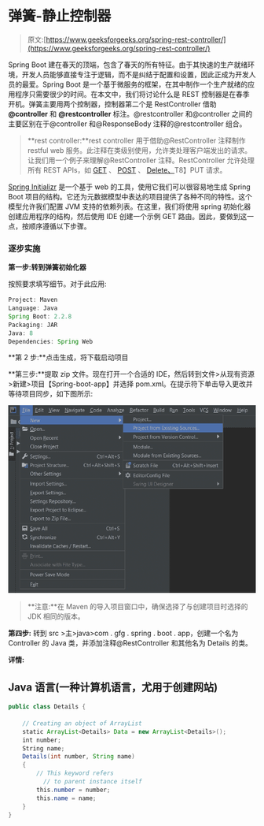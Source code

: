 # 弹簧-静止控制器

> 原文:[https://www.geeksforgeeks.org/spring-rest-controller/](https://www.geeksforgeeks.org/spring-rest-controller/)

Spring Boot 建在春天的顶端，包含了春天的所有特征。由于其快速的生产就绪环境，开发人员能够直接专注于逻辑，而不是纠结于配置和设置，因此正成为开发人员的最爱。Spring Boot 是一个基于微服务的框架，在其中制作一个生产就绪的应用程序只需要很少的时间。在本文中，我们将讨论什么是 REST 控制器是在春季开机。弹簧主要用两个控制器，控制器第二个是 RestController 借助 **@controller** 和 **@restcontroller** 标注。@restcontroller 和@controller 之间的主要区别在于@controller 和@ResponseBody 注释的@restcontroller 组合。

> **rest controller:**rest controller 用于借助@RestController 注释制作 restful web 服务。此注释在类级别使用，允许类处理客户端发出的请求。让我们用一个例子来理解@RestController 注释。RestController 允许处理所有 REST APIs，如 [GET](https://www.geeksforgeeks.org/how-to-make-get-method-request-in-java-spring/) 、 [POST](https://www.geeksforgeeks.org/how-to-make-post-request-in-java-spring/) 、 [Delete、](https://www.geeksforgeeks.org/how-to-make-delete-request-in-spring/)T8】PUT 请求。

[Spring Initializr](https://www.geeksforgeeks.org/spring-initializr/) 是一个基于 web 的工具，使用它我们可以很容易地生成 Spring Boot 项目的结构。它还为元数据模型中表达的项目提供了各种不同的特性。这个模型允许我们配置 JVM 支持的依赖列表。在这里，我们将使用 spring 初始化器创建应用程序的结构，然后使用 IDE 创建一个示例 GET 路由。因此，要做到这一点，按顺序遵循以下步骤。

### 逐步实施

**第一步:转到弹簧初始化器**

按照要求填写细节。对于此应用:

```java
Project: Maven
Language: Java
Spring Boot: 2.2.8
Packaging: JAR
Java: 8
Dependencies: Spring Web
```

**第 2 步:**点击生成，将下载启动项目

**第三步:**提取 zip 文件。现在打开一个合适的 IDE，然后转到文件>从现有资源>新建>项目【Spring-boot-app】并选择 pom.xml。在提示符下单击导入更改并等待项目同步，如下图所示:

![](img/938bf65050c80f1ce86dbf17ba3d2b23.png)

> **注意:**在 Maven 的导入项目窗口中，确保选择了与创建项目时选择的 JDK 相同的版本。

**第四步:** 转到 src >主>java>com . gfg . spring . boot . app，创建一个名为 Controller 的 Java 类，并添加注释@RestController 和其他名为 Details 的类。

**详情:**

## Java 语言(一种计算机语言，尤用于创建网站)

```java
public class Details {

    // Creating an object of ArrayList
    static ArrayList<Details> Data = new ArrayList<Details>();
    int number;
    String name;
    Details(int number, String name)
    {
        // This keyword refers 
          // to parent instance itself
        this.number = number;
        this.name = name;
    }
}
```